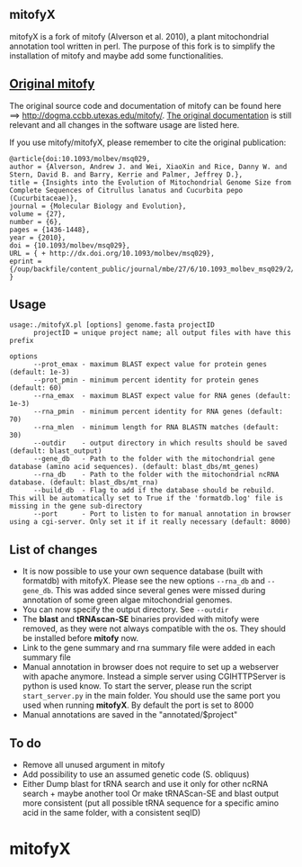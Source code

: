 ## mitofyX
mitofyX is a fork of mitofy (Alverson et al. 2010), a plant mitochondrial annotation tool written in perl. 
The purpose of this fork is to simplify the installation of mitofy and maybe add some functionalities.

## [Original mitofy](http://dogma.ccbb.utexas.edu/mitofy/)

The original source code and documentation of mitofy can be found here ==> http://dogma.ccbb.utexas.edu/mitofy/. [The original documentation](http://dogma.ccbb.utexas.edu/mitofy/README.pdf) is still relevant and all changes in the software usage are listed here. 

If you use mitofy/mitofyX, please remember to cite the original publication: 

    @article{doi:10.1093/molbev/msq029,
    author = {Alverson, Andrew J. and Wei, XiaoXin and Rice, Danny W. and Stern, David B. and Barry, Kerrie and Palmer, Jeffrey D.},
    title = {Insights into the Evolution of Mitochondrial Genome Size from Complete Sequences of Citrullus lanatus and Cucurbita pepo (Cucurbitaceae)},
    journal = {Molecular Biology and Evolution},
    volume = {27},
    number = {6},
    pages = {1436-1448},
    year = {2010},
    doi = {10.1093/molbev/msq029},
    URL = { + http://dx.doi.org/10.1093/molbev/msq029},
    eprint = {/oup/backfile/content_public/journal/mbe/27/6/10.1093_molbev_msq029/2/msq029.pdf}
    }

## Usage 
```
usage:./mitofyX.pl [options] genome.fasta projectID
      projectID = unique project name; all output files with have this prefix

options
      --prot_emax - maximum BLAST expect value for protein genes (default: 1e-3)
      --prot_pmin - minimum percent identity for protein genes (default: 60)
      --rna_emax  - maximum BLAST expect value for RNA genes (default: 1e-3)
      --rna_pmin  - minimum percent identity for RNA genes (default: 70)
      --rna_mlen  - minimum length for RNA BLASTN matches (default: 30)
      --outdir    - output directory in which results should be saved (default: blast_output)
      --gene_db   - Path to the folder with the mitochondrial gene database (amino acid sequences). (default: blast_dbs/mt_genes)
      --rna_db    - Path to the folder with the mitochondrial ncRNA database. (default: blast_dbs/mt_rna)
      --build_db  - Flag to add if the database should be rebuild. This will be automatically set to True if the 'formatdb.log' file is missing in the gene sub-directory
      --port      - Port to listen to for manual annotation in browser using a cgi-server. Only set it if it really necessary (default: 8000)
```

## List of changes
  - It is now possible to use your own sequence database (built with formatdb) with mitofyX. Please see the new options `--rna_db` and `--gene_db`. This was added since several genes were missed during annotation of some green algae mitochondrial genomes.
  - You can now specify the output directory. See `--outdir`
  - The __blast__ and __tRNAscan-SE__ binaries provided with mitofy were removed, as they were not always compatible with the os. They should be installed before __mitofy__ now.
  - Link to the gene summary and rna summary file were added in each summary file
  - Manual annotation in browser does not require to set up a webserver with apache anymore. Instead a simple server using CGIHTTPServer is python is used know.  To start the server, please run the script `start_server.py` in the main folder. You should use the same port you used when running __mitofyX__. By default the port is set to 8000
  - Manual annotations are saved in the "annotated/$project"

## To do
  - Remove all unused argument in mitofy 
  - Add possibility to use an assumed genetic code (S. obliquus)
  - Either Dump blast for tRNA search and use it only for other ncRNA search + maybe another tool Or make tRNAScan-SE and blast output more consistent (put all possible tRNA sequence for a specific amino acid in the same folder, with a consistent seqID)  
  
# mitofyX
